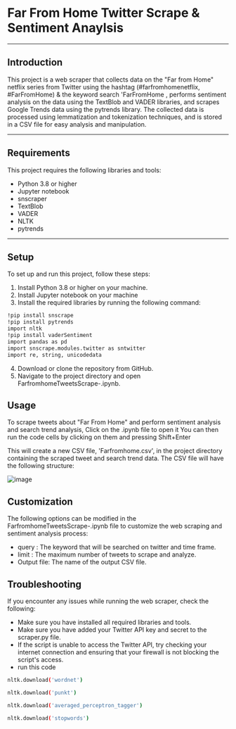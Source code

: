 # Far From Home Twitter Scrape & Sentiment Anaylsis

----
## Introduction
This project is a web scraper that collects data on the "Far from Home" netflix series from Twitter using the hashtag (#farfromhomenetflix, #FarFromHome) & the keyword search 'FarFromHome , performs sentiment analysis on the data using the TextBlob and VADER libraries, and scrapes Google Trends data using the pytrends library. The collected data is processed using lemmatization and tokenization techniques, and is stored in a CSV file for easy analysis and manipulation.

----
## Requirements
This project requires the following libraries and tools:

* Python 3.8 or higher
* Jupyter notebook
* snscraper
* TextBlob
* VADER
* NLTK
* pytrends  

----
## Setup
To set up and run this project, follow these steps:

1. Install Python 3.8 or higher on your machine.
2. Install Jupyter notebook on your machine
3. Install the required libraries by running the following command:

```bash
!pip install snscrape
!pip install pytrends
import nltk
!pip install vaderSentiment
import pandas as pd
import snscrape.modules.twitter as sntwitter
import re, string, unicodedata
```

4. Download or clone the repository from GitHub.
5. Navigate to the project directory and open FarfromhomeTweetsScrape-.ipynb.

## Usage
To scrape tweets about "Far From Home" and perform sentiment analysis and search trend analysis, Click on the .ipynb file to open it
You can then run the code cells by clicking on them and pressing Shift+Enter

This will create a new CSV file, 'Farfromhome.csv', in the project directory containing the scraped tweet and search trend data. The CSV file will have the following structure:

![image](https://user-images.githubusercontent.com/109844505/210386148-95c32f55-21e9-4ecc-8b8c-9d522f5f90fe.png)

## Customization
The following options can be modified in the FarfromhomeTweetsScrape-.ipynb file to customize the web scraping and sentiment analysis process:

* query : The keyword that will be searched on twitter and time frame.
* limit : The maximum number of tweets to scrape and analyze.
* Output file: The name of the output CSV file.

## Troubleshooting
If you encounter any issues while running the web scraper, check the following:

* Make sure you have installed all required libraries and tools.
* Make sure you have added your Twitter API key and secret to the scraper.py file.
* If the script is unable to access the Twitter API, try checking your internet connection and ensuring that your firewall is not blocking the script's access.
* run this code
```bash
nltk.download('wordnet')

nltk.download('punkt')

nltk.download('averaged_perceptron_tagger')

nltk.download('stopwords')
```
